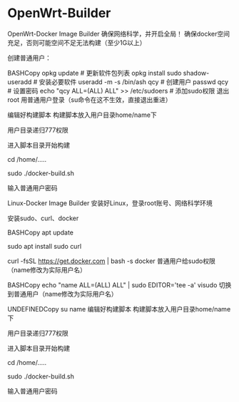 # OpenWrt-Builder

OpenWrt-Docker Image Builder
确保网络科学，并开启全局！
确保docker空间充足，否则可能空间不足无法构建（至少1G以上）

创建普通用户：

BASHCopy
opkg update                                            # 更新软件包列表
opkg install sudo shadow-useradd                       # 安装必要软件
useradd -m -s /bin/ash qcy                             # 创建用户
passwd qcy                                             # 设置密码
echo "qcy ALL=(ALL) ALL" >> /etc/sudoers               # 添加sudo权限
退出root 用普通用户登录（su命令在这不生效，直接退出重进）

编辑好构建脚本
构建脚本放入用户目录home/name下

用户目录递归777权限

进入脚本目录开始构建

cd /home/…..

sudo ./docker-build.sh

输入普通用户密码

Linux-Docker Image Builder
安装好Linux，登录root账号、网络科学环境

安装sudo、curl、docker

BASHCopy
apt update
 
sudo apt install sudo curl
 
curl -fsSL https://get.docker.com | bash -s docker
普通用户给sudo权限（name修改为实际用户名）

BASHCopy
echo "name ALL=(ALL) ALL" | sudo EDITOR='tee -a' visudo
切换到普通用户（name修改为实际用户名）

UNDEFINEDCopy
su name
编辑好构建脚本
构建脚本放入用户目录home/name下

用户目录递归777权限

进入脚本目录开始构建

cd /home/…..

sudo ./docker-build.sh

输入普通用户密码
